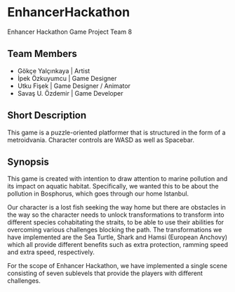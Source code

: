# EnhancerHackathon
Enhancer Hackathon Game Project
Team 8

## Team Members

- Gökçe Yalçınkaya | Artist <br>
- İpek Özkuyumcu | Game Designer <br>
- Utku Fişek | Game Designer / Animator <br>
- Savaş U. Özdemir | Game Developer <br>

## Short Description
This game is a puzzle-oriented platformer that is structured in the form of a metroidvania. Character controls are WASD as well as Spacebar.

## Synopsis
This game is created with intention to draw attention to marine pollution and its impact on aquatic habitat. Specifically, we wanted this to be about the pollution in Bosphorus, which goes through our home Istanbul. 

Our character is a lost fish seeking the way home but there are obstacles in the way so the character needs to unlock transformations to transform into different species cohabitating the straits, to be able to use their abilities for overcoming various challenges blocking the path.
The transformations we have implemented are the Sea Turtle, Shark and Hamsi (European Anchovy) which all provide different benefits such as extra protection, ramming speed and extra speed, respectively. 

For the scope of Enhancer Hackathon, we have implemented a single scene consisting of seven sublevels that provide the players with different challenges. 
